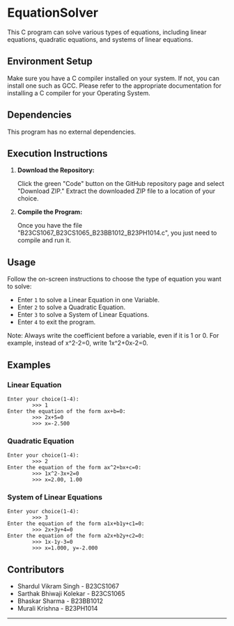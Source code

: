 # EquationSolver
This C program can solve various types of equations, including linear equations, quadratic equations, and systems of linear equations.

## Environment Setup

Make sure you have a C compiler installed on your system. If not, you can install one such as GCC.
Please refer to the appropriate documentation for installing a C compiler for your Operating System.

## Dependencies

This program has no external dependencies.

## Execution Instructions

1. **Download the Repository:**

    Click the green "Code" button on the GitHub repository page and select "Download ZIP." Extract the downloaded ZIP file to a location of your choice.

2. **Compile the Program:**

    Once you have the file "B23CS1067_B23CS1065_B23BB1012_B23PH1014.c", you just need to compile and run it.

## Usage

Follow the on-screen instructions to choose the type of equation you want to solve:

- Enter `1` to solve a Linear Equation in one Variable.
- Enter `2` to solve a Quadratic Equation.
- Enter `3` to solve a System of Linear Equations.
- Enter `4` to exit the program.

Note: Always write the coefficient before a variable, even if it is 1 or 0. For example, instead of x^2-2=0, write 1x^2+0x-2=0.

## Examples

### Linear Equation

```
Enter your choice(1-4):
        >>> 1
Enter the equation of the form ax+b=0:
        >>> 2x+5=0
        >>> x=-2.500
```

### Quadratic Equation

```
Enter your choice(1-4):
        >>> 2          
Enter the equation of the form ax^2+bx+c=0:
        >>> 1x^2-3x+2=0
        >>> x=2.00, 1.00
```

### System of Linear Equations

```
Enter your choice(1-4):
        >>> 3
Enter the equation of the form a1x+b1y+c1=0:
        >>> 2x+3y+4=0
Enter the equation of the form a2x+b2y+c2=0:
        >>> 1x-1y-3=0
        >>> x=1.000, y=-2.000
```

## Contributors

- Shardul Vikram Singh - B23CS1067
- Sarthak Bhiwaji Kolekar - B23CS1065
- Bhaskar Sharma - B23BB1012
- Murali Krishna - B23PH1014

---

